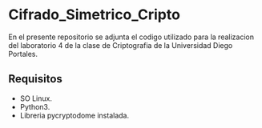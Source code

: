 # Cifrado_Simetrico_Cripto
En el presente repositorio se adjunta el codigo utilizado para la realizacion del laboratorio 4 de la clase de Criptografia de la Universidad Diego Portales.

## Requisitos
- SO Linux.
- Python3.
- Libreria pycryptodome instalada.
